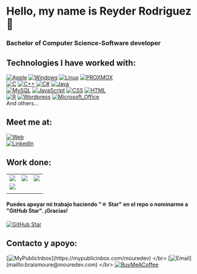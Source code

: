 # Hello, my name is Reyder Rodriguez 🙌
### Bachelor of Computer Science-Software developer



## Technologies I have worked with:
[![Apple](https://img.shields.io/badge/iOS-999999?style=for-the-badge&logo=apple&logoColor=white&labelColor=101010)]()
[![Windows](https://img.shields.io/badge/Windows-FA7343?style=for-the-badge&logo=windows&logoColor=white&labelColor=101010)]()
[![Linux](https://img.shields.io/badge/Linux-1575F9?style=for-the-badge&logo=linux&logoColor=white&labelColor=101010)]()
[![PROXMOX](https://img.shields.io/badge/PROXMOX-1575F9?style=for-the-badge&logo=proxmox&logoColor=white&labelColor=101010)]()
</br>
[![C](https://img.shields.io/badge/C-3DDC84?style=for-the-badge&logo=c&logoColor=white&labelColor=101010)]()
[![C++](https://img.shields.io/badge/C++-0095D5?style=for-the-badge&logo=cplusplus&logoColor=white&labelColor=101010)]()
[![C#](https://img.shields.io/badge/csharp-4479A1?style=for-the-badge&logo=csharp&logoColor=white&labelColor=101010)]()
[![Java](https://img.shields.io/badge/Java-007396?style=for-the-badge&logo=java&logoColor=white&labelColor=101010)]()
</br>
[![MySQL](https://img.shields.io/badge/MySQL-4479A1?style=for-the-badge&logo=mysql&logoColor=white&labelColor=101010)]()
[![JavaScript](https://img.shields.io/badge/JavaScript-F7DF1E?style=for-the-badge&logo=javascript&logoColor=white&labelColor=101010)]()
[![CSS](https://img.shields.io/badge/CSS-232F3E?style=for-the-badge&logo=css3&logoColor=white&labelColor=101010)]()
[![HTML](https://img.shields.io/badge/HTML-4285F4?style=for-the-badge&logo=html5&logoColor=white&labelColor=101010)]()
</br>
[![R](https://img.shields.io/badge/R-FFCA28?style=for-the-badge&logo=r&logoColor=white&labelColor=101010)]()
[![Wordpress](https://img.shields.io/badge/Wordpress-339933?style=for-the-badge&logo=wordpress&logoColor=white&labelColor=101010)]()
[![Microsoft_Office](https://img.shields.io/badge/Microsoft_Office-4479A1?style=for-the-badge&logo=microsoftoffice&logoColor=white&labelColor=101010)]()
</br>
And others...

## Meet me at:
[![Web](https://img.shields.io/badge/Web-Reyder_Rodriguez.com-14a1f0?style=for-the-badge&logo=dev.to&logoColor=white&labelColor=101010)](https://reyder_rodriguez.com)
</br>
[![LinkedIn](https://img.shields.io/badge/LinkedIn-Reyder_Rodriguez-0077B5?style=for-the-badge&logo=linkedin&logoColor=white&labelColor=101010)](https://www.linkedin.com/in/reyder-rodríguez-nieto-63a0081a4)

## Work done:

<table style="width:100%">
<tr>
<td>
<a href="">
<img src="https://omegaup.com/media/dist/badges/problemOfTheWeekWithOmegaUp.svg">
</a>
</td>
<td>
<a href="">
<img src="https://upload.wikimedia.org/wikipedia/commons/1/19/C_Logo.png">
</a>
</td>
<td>
<a href="">
<img src="https://global-uploads.webflow.com/6047a9e35e5dc54ac86ddd90/63065002cd563e1cd1cead28_eaadfe64.png">
</a>
</td>
</tr>
<tr>
<td>
<a href="">
<img src="https://cdn.imgbin.com/9/18/23/imgbin-java-programmer-computer-programming-logo-others-UqxEsKnjGLrqf4iDsUtLuP7bA.jpg">
</a>
</td>
<td>
<a href="">
<img src="">
</a>
</td>
<td>
<a href="">
<img src="">
</a>
</td>
</tr>
<tr>
<td>
<a href="">
<img src="">
</a>
</td>
<td>
<a href="">
<img src="">
</a>
</td>
<td>
<a href="">
<img src="">
</a>
</td>
</tr>
</table>

#### Puedes apoyar mi trabajo haciendo "☆ Star" en el repo o nominarme a "GitHub Star". ¡Gracias!

[![GitHub Star](https://img.shields.io/badge/GitHub-Nominar_a_star-yellow?style=for-the-badge&logo=github&logoColor=white&labelColor=101010)](https://stars.github.com/nominate/)


## Contacto y apoyo:

[![MyPublicInbox](https://img.shields.io/badge/MyPublicInbox-MENSAJE+CAFÉ_(RESPUESTA_RÁPIDA)_Gracias!-orange?style=for-the-badge&logo=Microsoft+Outlook&logoColor=white&labelColor=101010)](https://mypublicinbox.com/mouredev)
</br>
[![Email](https://img.shields.io/badge/braismoure@mouredev.com-email_personal_(respuesta_lenta)-D14836?style=for-the-badge&logo=gmail&logoColor=white&labelColor=101010)](mailto:braismoure@mouredev.com)
</br>
[![BuyMeACoffee](https://img.shields.io/badge/Buy_Me_A_Coffee-apoya_mi_trabajo-FFDD00?style=for-the-badge&logo=buy-me-a-coffee&logoColor=white&labelColor=101010)](https://www.buymeacoffee.com/mouredev)
